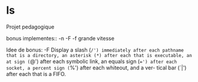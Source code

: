 # ls
Projet pedagogique

bonus implementes::
-n -F -f
grande vitesse

Idee de bonus:
-F      Display a slash (`/') immediately after each pathname that is a
		directory, an asterisk (*) after each that is executable, an at
		sign (`@') after each symbolic link, an equals sign (`=') after
		each socket, a percent sign (`%') after each whiteout, and a ver-
		tical bar (`|') after each that is a FIFO.
